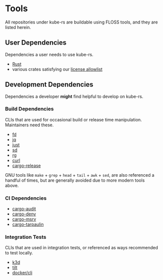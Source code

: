 <!--GENERATED FROM https://github.com/kube-rs/.github/blob/main/TOOLS.md - CHANGES MUST BE MADE THERE -->
# Tools

All repositories under kube-rs are buildable using FLOSS tools, and they are listed herein.

## User Dependencies

Dependencies a user needs to use kube-rs.

- [Rust](https://www.rust-lang.org/)
- various crates satisfying our [license allowlist](https://github.com/kube-rs/kube-rs/blob/master/deny.toml)

## Development Dependencies

Dependencies a developer **might** find helpful to develop on kube-rs.

### Build Dependencies

CLIs that are used for occasional build or release time manipulation. Maintainers need these.

- [fd](https://github.com/sharkdp/fd)
- [jq](https://stedolan.github.io/jq/)
- [just](https://github.com/casey/just)
- [sd](https://github.com/chmln/sd)
- [rg](https://github.com/BurntSushi/ripgrep)
- [curl](https://curl.se/)
- [cargo-release](https://github.com/crate-ci/cargo-release)

GNU tools like `make` + `grep` + `head` + `tail` + `awk` + `sed`, are also referenced a handful of times, but are generally avoided due to more modern tools above.

### CI Dependencies

- [cargo-audit](https://github.com/RustSec/rustsec/tree/main/cargo-audit)
- [cargo-deny](https://github.com/EmbarkStudios/cargo-deny)
- [cargo-msrv](https://github.com/foresterre/cargo-msrv)
- [cargo-tarpaulin](https://github.com/xd009642/tarpaulin)

### Integration Tests

CLIs that are used in integration tests, or referenced as ways recommended to test locally.

- [k3d](https://k3d.io/)
- [tilt](https://tilt.dev/)
- [docker/cli](https://github.com/docker/cli)
